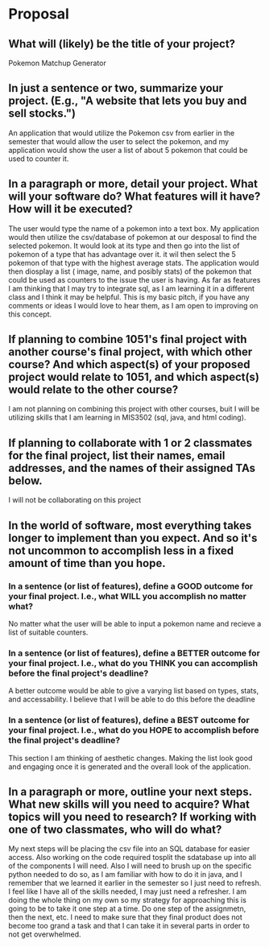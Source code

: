 # Proposal

## What will (likely) be the title of your project?

Pokemon Matchup Generator

## In just a sentence or two, summarize your project. (E.g., "A website that lets you buy and sell stocks.")

An application that would utilize the Pokemon csv from earlier in the semester that would allow the user to select the pokemon, and my application would show the user a list of about 5 pokemon that could be used to counter it. 

## In a paragraph or more, detail your project. What will your software do? What features will it have? How will it be executed?

The user would type the name of a pokemon into a text box. My application would then utilize the csv/database of pokemon at our desposal to find the selected pokemon. It would look at its type and then go into the list of pokemon of a type that has advantage over it. it wil then select the 5 pokemon of that type with the highest average stats. The application would then diosplay a list ( image, name, and posibly stats) of the pokemon that could be used as counters to the issue the user is having. As far as features I am thinking that I may try to integrate sql, as I am learning it in a different class and I think it may be helpful. This is my basic pitch, if you have any comments or ideas I would love to hear them, as I am open to improving on this concept.

## If planning to combine 1051's final project with another course's final project, with which other course? And which aspect(s) of your proposed project would relate to 1051, and which aspect(s) would relate to the other course?

I am not planning on combining this project with other courses, buit I will be utilizing skills that I am learning in MIS3502 (sql, java, and html coding).

## If planning to collaborate with 1 or 2 classmates for the final project, list their names, email addresses, and the names of their assigned TAs below.

I will not be collaborating on this project

## In the world of software, most everything takes longer to implement than you expect. And so it's not uncommon to accomplish less in a fixed amount of time than you hope.

### In a sentence (or list of features), define a GOOD outcome for your final project. I.e., what WILL you accomplish no matter what?

No matter what the user will be able to input a pokemon name and recieve a list of suitable counters. 

### In a sentence (or list of features), define a BETTER outcome for your final project. I.e., what do you THINK you can accomplish before the final project's deadline?

A better outcome would be able to give a varying list based on types, stats, and accessability. I believe that I will be able to do this before the deadline

### In a sentence (or list of features), define a BEST outcome for your final project. I.e., what do you HOPE to accomplish before the final project's deadline?

This section I am thinking of aesthetic changes. Making the list look good and engaging once it is generated and the overall look of the application.

## In a paragraph or more, outline your next steps. What new skills will you need to acquire? What topics will you need to research? If working with one of two classmates, who will do what?

My next steps will be placing the csv file into an SQL database for easier access. Also working on the code required tosplit the sdatabase up into all of the components I will need. Also I will need to brush up on the specific python needed to do so, as I am familiar with how to do it in java, and I remember that we learned it earlier in the semester so I just need to refresh. I feel like I have all of the skills needed, I may just need a refresher. I am doing the whole thing on my own so my strategy for approaching this is going to be to take it one step at a time. Do one step of the assignmetn, then the next, etc. I need to make sure that they final product does not become too grand a task and that I can take it in several parts in order to not get overwhelmed.
